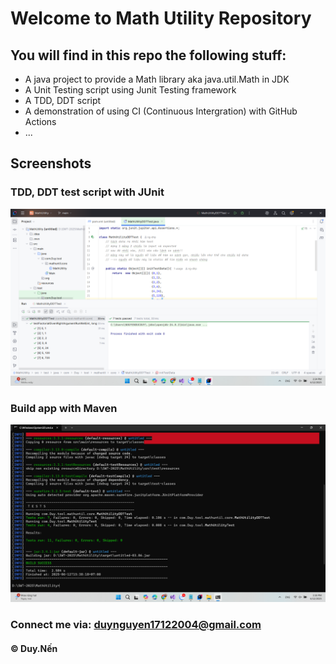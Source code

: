 # Welcome to Math Utility Repository

## You will find in this repo the following stuff:

* A java project to provide a Math library aka java.util.Math in JDK
* A Unit Testing script using Junit Testing framework
* A TDD, DDT script
* A demonstration of using CI (Continuous Intergration) with GitHub Actions
* ...

## Screenshots
### TDD, DDT test script with JUnit
![TDD DDT test script](https://github.com/ng-dhp/MathUtility/blob/main/screenshots/TDD_DDT_With_Junit.png)

### Build app with Maven
![Maven builder](https://github.com/ng-dhp/MathUtility/blob/main/screenshots/Maven_Builder.png)


### Connect me via: duynguyen17122004@gmail.com

#### &#169; Duy.Nến
